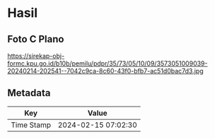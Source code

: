 # Hasil

## Foto C Plano

https://sirekap-obj-formc.kpu.go.id/b10b/pemilu/pdpr/35/73/05/10/09/3573051009039-20240214-202541--7042c9ca-8c60-43f0-bfb7-ac51d0bac7d3.jpg


## Metadata

| Key        | Value               |
| ---------- | ------------------- |
| Time Stamp | 2024-02-15 07:02:30 |



